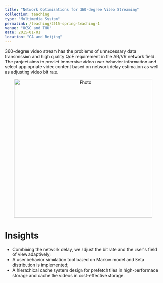 ```yaml
---
title: "Network Optimizations for 360-degree Video Streaming"
collection: teaching
type: "Multimedia System"
permalink: /teaching/2015-spring-teaching-1
venue: "UCSC and THU"
date: 2015-01-01
location: "CA and Beijing"
---
```


360-degree video stream has the problems of unnecessary data transmission and high quality QoE requirement in the AR/VR network field. The project aims to predict immersive video user behavior information and select appropriate video content based on network delay estimation as well as adjusting video bit rate.

<p align="center">
  <img src="https://herbdb.github.io/images/arch.jpg?raw=true" alt="Photo" style="width: 450px;"/> 
</p>

# Insights
* Combining the network delay, we adjust the bit rate and the user's field of view adaptively;
* A user behavior simulation tool based on Markov model and Beta distribution is implemented;
* A hierachical cache system design for prefetch tiles in high-performace storage and cache the videos in cost-effective storage.  


